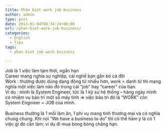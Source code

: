 ```yaml
---
title: Phân biệt work job business
author: admin
type: post
date: 2013-01-04T08:34:24+00:00
url: /phan-biet-work-job-business/
categories:
  - English
  - Tips
tags:
  - phan biet job work business

---
```

Job là 1 việc làm tạm thời, ngắn hạn<br id=".reactRoot[29].[1][2][1]{comment131105680382754_204823}.0.[1].0.[1].0.[0].[0][2].0.[3]" />Career mang nghĩa sự nghiệp, cái nghề bạn gắn bó cả đời<br id=".reactRoot[29].[1][2][1]{comment131105680382754_204823}.0.[1].0.[1].0.[0].[0][2].0.[5]" />Work : thường được dùng dạng động từ nhiều hơn, work = danh từ thì mang nghĩa một việc làm nào đó trong cái &#8220;job&#8221; hay &#8220;career&#8221; của bạn.<br id=".reactRoot[29].[1][2][1]{comment131105680382754_204823}.0.[1].0.[1].0.[0].[0][2].0.[7]" />Ví dụ : mình là System Engineer, tức là 1 kỹ sư hệ thống &#8211; hàng ngày mình có nhiệm vụ bảo trì một số máy tính => việc bảo trì đó là &#8220;WORK&#8221; còn System Engineer = JOB của mình.<br id=".reactRoot[29].[1][2][1]{comment131105680382754_204823}.0.[1].0.[1].0.[0].[0][2].0.[9]" /><br id=".reactRoot[29].[1][2][1]{comment131105680382754_204823}.0.[1].0.[1].0.[0].[0][2].0.[10]" />Business thường là 1 mối làm ăn, 1 phi vụ mang tính thương mại và có nghĩa chung chung. Khi nói &#8220;We have a business to do&#8221; thì có thể hàm ý là có 1 việc gì đó cần làm; ví dụ đi mua bong bóng chẳng hạn.
